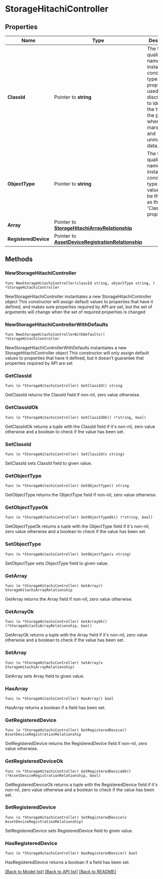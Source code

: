 # StorageHitachiController

## Properties

Name | Type | Description | Notes
------------ | ------------- | ------------- | -------------
**ClassId** | Pointer to **string** | The fully-qualified name of the instantiated, concrete type. This property is used as a discriminator to identify the type of the payload when marshaling and unmarshaling data. | [default to "storage.HitachiController"]
**ObjectType** | Pointer to **string** | The fully-qualified name of the instantiated, concrete type. The value should be the same as the &#39;ClassId&#39; property. | [default to "storage.HitachiController"]
**Array** | Pointer to [**StorageHitachiArrayRelationship**](StorageHitachiArrayRelationship.md) |  | [optional] 
**RegisteredDevice** | Pointer to [**AssetDeviceRegistrationRelationship**](AssetDeviceRegistrationRelationship.md) |  | [optional] 

## Methods

### NewStorageHitachiController

`func NewStorageHitachiController(classId string, objectType string, ) *StorageHitachiController`

NewStorageHitachiController instantiates a new StorageHitachiController object
This constructor will assign default values to properties that have it defined,
and makes sure properties required by API are set, but the set of arguments
will change when the set of required properties is changed

### NewStorageHitachiControllerWithDefaults

`func NewStorageHitachiControllerWithDefaults() *StorageHitachiController`

NewStorageHitachiControllerWithDefaults instantiates a new StorageHitachiController object
This constructor will only assign default values to properties that have it defined,
but it doesn't guarantee that properties required by API are set

### GetClassId

`func (o *StorageHitachiController) GetClassId() string`

GetClassId returns the ClassId field if non-nil, zero value otherwise.

### GetClassIdOk

`func (o *StorageHitachiController) GetClassIdOk() (*string, bool)`

GetClassIdOk returns a tuple with the ClassId field if it's non-nil, zero value otherwise
and a boolean to check if the value has been set.

### SetClassId

`func (o *StorageHitachiController) SetClassId(v string)`

SetClassId sets ClassId field to given value.


### GetObjectType

`func (o *StorageHitachiController) GetObjectType() string`

GetObjectType returns the ObjectType field if non-nil, zero value otherwise.

### GetObjectTypeOk

`func (o *StorageHitachiController) GetObjectTypeOk() (*string, bool)`

GetObjectTypeOk returns a tuple with the ObjectType field if it's non-nil, zero value otherwise
and a boolean to check if the value has been set.

### SetObjectType

`func (o *StorageHitachiController) SetObjectType(v string)`

SetObjectType sets ObjectType field to given value.


### GetArray

`func (o *StorageHitachiController) GetArray() StorageHitachiArrayRelationship`

GetArray returns the Array field if non-nil, zero value otherwise.

### GetArrayOk

`func (o *StorageHitachiController) GetArrayOk() (*StorageHitachiArrayRelationship, bool)`

GetArrayOk returns a tuple with the Array field if it's non-nil, zero value otherwise
and a boolean to check if the value has been set.

### SetArray

`func (o *StorageHitachiController) SetArray(v StorageHitachiArrayRelationship)`

SetArray sets Array field to given value.

### HasArray

`func (o *StorageHitachiController) HasArray() bool`

HasArray returns a boolean if a field has been set.

### GetRegisteredDevice

`func (o *StorageHitachiController) GetRegisteredDevice() AssetDeviceRegistrationRelationship`

GetRegisteredDevice returns the RegisteredDevice field if non-nil, zero value otherwise.

### GetRegisteredDeviceOk

`func (o *StorageHitachiController) GetRegisteredDeviceOk() (*AssetDeviceRegistrationRelationship, bool)`

GetRegisteredDeviceOk returns a tuple with the RegisteredDevice field if it's non-nil, zero value otherwise
and a boolean to check if the value has been set.

### SetRegisteredDevice

`func (o *StorageHitachiController) SetRegisteredDevice(v AssetDeviceRegistrationRelationship)`

SetRegisteredDevice sets RegisteredDevice field to given value.

### HasRegisteredDevice

`func (o *StorageHitachiController) HasRegisteredDevice() bool`

HasRegisteredDevice returns a boolean if a field has been set.


[[Back to Model list]](../README.md#documentation-for-models) [[Back to API list]](../README.md#documentation-for-api-endpoints) [[Back to README]](../README.md)


